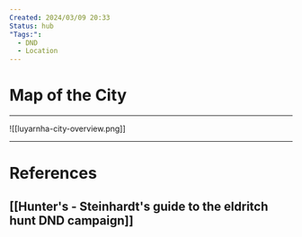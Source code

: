 ```yaml
---
Created: 2024/03/09 20:33
Status: hub
"Tags:":
  - DND
  - Location
---
```

# Map of the City
---

![[luyarnha-city-overview.png]]

---
# References
## [[Hunter's - Steinhardt's guide to the eldritch hunt DND campaign]]
